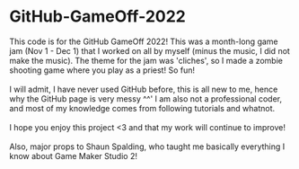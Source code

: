 # GitHub-GameOff-2022
This code is for the GitHub GameOff 2022! This was a month-long game jam (Nov 1 - Dec 1) that I worked on all by myself (minus the music, I did not make the music). 
The theme for the jam was 'cliches', so I made a zombie shooting game where you play as a priest! So fun!
<br> <br> I will admit, I have never used GitHub before, this is all new to me, hence why the GitHub page is very messy ^^' I am also not a professional coder, 
and most of my knowledge comes from following tutorials and whatnot.
<br><br> I hope you enjoy this project <3 and that my work will continue to improve!
<br><br> Also, major props to Shaun Spalding, who taught me basically everything I know about Game Maker Studio 2!
